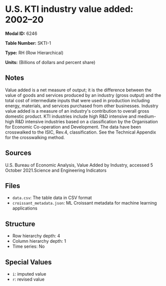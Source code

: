 # U.S. KTI industry value added: 2002–20

**Modal ID:** 6246

**Table Number:** SKTI-1

**Type:** RH (Row Hierarchical)

**Units:** (Billions of dollars and percent share)

## Notes

Value added is a net measure of output; it is the difference between the value of goods and services produced by an industry (gross output) and the total cost of intermediate inputs that were used in production including energy, materials, and services purchased from other businesses. Industry value added is a measure of an industry's contribution to overall gross domestic product. KTI industries include high R&D intensive and medium-high R&D intensive industries based on a classification by the Organisation for Economic Co-operation and Development. The data have been crosswalked to the ISIC, Rev.4, classification. See the Technical Appendix for the crosswalking method.

## Sources

U.S. Bureau of Economic Analysis, Value Added by Industry, accessed 5 October 2021.Science and Engineering Indicators

## Files

- `data.csv`: The table data in CSV format
- `croissant_metadata.json`: ML Croissant metadata for machine learning applications

## Structure

- Row hierarchy depth: 4
- Column hierarchy depth: 1
- Time series: No

## Special Values

- `i`: imputed value
- `r`: revised value
